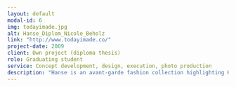```yaml
---
layout: default
modal-id: 6
img: todayimade.jpg
alt: Hanse_Diplom_Nicole_Beholz
link: "http://www.todayimade.co/"
project-date: 2009
client: Own project (diploma thesis)
role: Graduating student
service: Concept development, design, execution, photo production
description: "Hanse is an avant-garde fashion collection highlighting Hanseatic features, exclusive prints and draped shapes."
---
```

